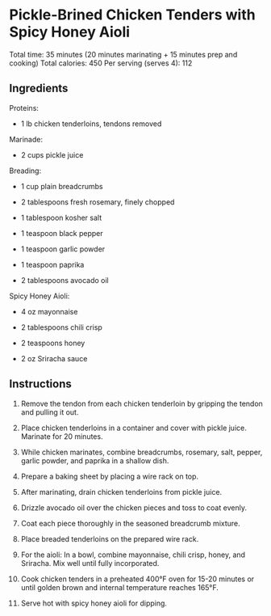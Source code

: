 # **Pickle-Brined Chicken Tenders with Spicy Honey Aioli**

Total time: 35 minutes (20 minutes marinating + 15 minutes prep and
cooking) Total calories: 450 Per serving (serves 4): 112

## **Ingredients**

Proteins:

-   1 lb chicken tenderloins, tendons removed

Marinade:

-   2 cups pickle juice

Breading:

-   1 cup plain breadcrumbs

-   2 tablespoons fresh rosemary, finely chopped

-   1 tablespoon kosher salt

-   1 teaspoon black pepper

-   1 teaspoon garlic powder

-   1 teaspoon paprika

-   2 tablespoons avocado oil

Spicy Honey Aioli:

-   4 oz mayonnaise

-   2 tablespoons chili crisp

-   2 teaspoons honey

-   2 oz Sriracha sauce

## **Instructions**

1.  Remove the tendon from each chicken tenderloin by gripping the
    tendon and pulling it out.

2.  Place chicken tenderloins in a container and cover with pickle
    juice. Marinate for 20 minutes.

3.  While chicken marinates, combine breadcrumbs, rosemary, salt,
    pepper, garlic powder, and paprika in a shallow dish.

4.  Prepare a baking sheet by placing a wire rack on top.

5.  After marinating, drain chicken tenderloins from pickle juice.

6.  Drizzle avocado oil over the chicken pieces and toss to coat evenly.

7.  Coat each piece thoroughly in the seasoned breadcrumb mixture.

8.  Place breaded tenderloins on the prepared wire rack.

9.  For the aioli: In a bowl, combine mayonnaise, chili crisp, honey,
    and Sriracha. Mix well until fully incorporated.

10. Cook chicken tenders in a preheated 400°F oven for 15-20 minutes or
    until golden brown and internal temperature reaches 165°F.

11. Serve hot with spicy honey aioli for dipping.
